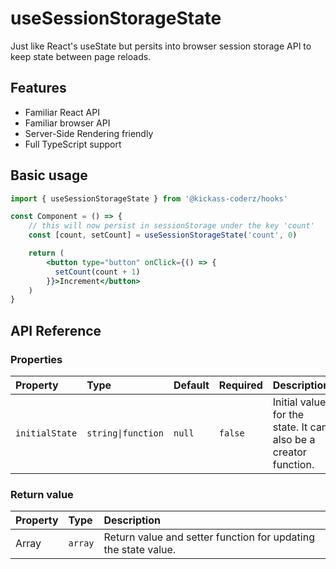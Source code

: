 # useSessionStorageState

Just like React's useState but persits into browser session storage API to keep state between page reloads.

## Features

- Familiar React API
- Familiar browser API
- Server-Side Rendering friendly
- Full TypeScript support

## Basic usage

```jsx
import { useSessionStorageState } from '@kickass-coderz/hooks'

const Component = () => {
    // this will now persist in sessionStorage under the key 'count'
    const [count, setCount] = useSessionStorageState('count', 0)

    return (
        <button type="button" onClick={() => {
          setCount(count + 1)
        }}>Increment</button>
    )
}
```

## API Reference

### Properties

| Property       | Type                          | Default | Required | Description                                                     |
| :------------- | :---------------------------- | :------ | :------- | :-------------------------------------------------------------- |
| `initialState` | <code>string\|function</code> | `null`  | `false`  | Initial value for the state. It can also be a creator function. |

### Return value

| Property | Type    | Description                                                    |
| :------- | :------ | :------------------------------------------------------------- |
| Array    | `array` | Return value and setter function for updating the state value. |
